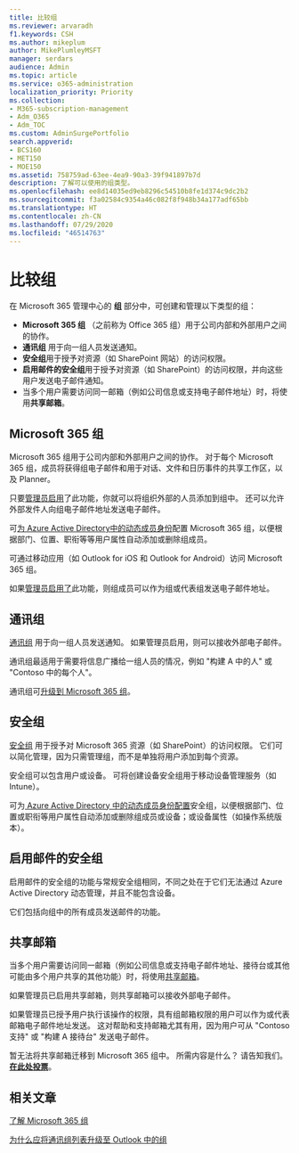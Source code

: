 ```yaml
---
title: 比较组
ms.reviewer: arvaradh
f1.keywords: CSH
ms.author: mikeplum
author: MikePlumleyMSFT
manager: serdars
audience: Admin
ms.topic: article
ms.service: o365-administration
localization_priority: Priority
ms.collection:
- M365-subscription-management
- Adm_O365
- Adm_TOC
ms.custom: AdminSurgePortfolio
search.appverid:
- BCS160
- MET150
- MOE150
ms.assetid: 758759ad-63ee-4ea9-90a3-39f941897b7d
description: 了解可以使用的组类型。
ms.openlocfilehash: ee8d14035ed9eb8296c54510b8fe1d374c9dc2b2
ms.sourcegitcommit: f3a02584c9354a46c082f8f948b34a177adf65bb
ms.translationtype: HT
ms.contentlocale: zh-CN
ms.lasthandoff: 07/29/2020
ms.locfileid: "46514763"
---
```

# <a name="compare-groups"></a>比较组

在 Microsoft 365 管理中心的 **组** 部分中，可创建和管理以下类型的组： 

- **Microsoft 365 组** （之前称为 Office 365 组）用于公司内部和外部用户之间的协作。
- **通讯组** 用于向一组人员发送通知。
- **安全组**用于授予对资源（如 SharePoint 网站）的访问权限。
- **启用邮件的安全组**用于授予对资源（如 SharePoint）的访问权限，并向这些用户发送电子邮件通知。
- 当多个用户需要访问同一邮箱（例如公司信息或支持电子邮件地址）时，将使用**共享邮箱**。

## <a name="microsoft-365-groups"></a>Microsoft 365 组

Microsoft 365 组用于公司内部和外部用户之间的协作。 对于每个 Microsoft 365 组，成员将获得组电子邮件和用于对话、文件和日历事件的共享工作区，以及 Planner。

只要[管理员启用](manage-guest-access-in-groups.md)了此功能，你就可以将组织外部的人员添加到组中。 还可以允许外部发件人向组电子邮件地址发送电子邮件。

可[为 Azure Active Directory中的动态成员身份](https://docs.microsoft.com/azure/active-directory/users-groups-roles/groups-change-type)配置 Microsoft 365 组，以便根据部门、位置、职衔等等用户属性自动添加或删除组成员。

可通过移动应用（如 Outlook for iOS 和 Outlook for Android）访问 Microsoft 365 组。

如果[管理员启用了](allow-members-to-send-as-or-send-on-behalf-of-group.md)此功能，则组成员可以作为组或代表组发送电子邮件地址。

## <a name="distribution-groups"></a>通讯组

[通讯组](https://docs.microsoft.com/exchange/recipients-in-exchange-online/manage-distribution-groups/manage-distribution-groups) 用于向一组人员发送通知。 如果管理员启用，则可以接收外部电子邮件。

通讯组最适用于需要将信息广播给一组人员的情况，例如 "构建 A 中的人" 或 "Contoso 中的每个人"。

通讯组可[升级到 Microsoft 365 组](https://docs.microsoft.com/microsoft-365/admin/manage/upgrade-distribution-lists)。

## <a name="security-groups"></a>安全组

[安全组](../email/create-edit-or-delete-a-security-group.md) 用于授予对 Microsoft 365 资源（如 SharePoint）的访问权限。 它们可以简化管理，因为只需管理组，而不是单独将用户添加到每个资源。

安全组可以包含用户或设备。 可将创建设备安全组用于移动设备管理服务（如 Intune）。

可为[ Azure Active Directory 中的动态成员身份配置](https://docs.microsoft.com/azure/active-directory/users-groups-roles/groups-change-type)安全组，以便根据部门、位置或职衔等用户属性自动添加或删除组成员或设备；或设备属性（如操作系统版本）。

## <a name="mail-enabled-security-groups"></a>启用邮件的安全组

启用邮件的安全组的功能与常规安全组相同，不同之处在于它们无法通过 Azure Active Directory 动态管理，并且不能包含设备。

它们包括向组中的所有成员发送邮件的功能。

## <a name="shared-mailboxes"></a>共享邮箱

当多个用户需要访问同一邮箱（例如公司信息或支持电子邮件地址、接待台或其他可能由多个用户共享的其他功能）时，将使用[共享邮箱](../email/create-a-shared-mailbox.md)。

如果管理员已启用共享邮箱，则共享邮箱可以接收外部电子邮件。

如果管理员已授予用户执行该操作的权限，具有组邮箱权限的用户可以作为或代表邮箱电子邮件地址发送。 这对帮助和支持邮箱尤其有用，因为用户可从 "Contoso 支持" 或 "构建 A 接待台" 发送电子邮件。

暂无法将共享邮箱迁移到 Microsoft 365 组中。 所需内容是什么？ 请告知我们。 **[在此处投票](https://go.microsoft.com/fwlink/?linkid=871518)**。

## <a name="related-articles"></a>相关文章

[了解 Microsoft 365 组](https://support.microsoft.com/office/b565caa1-5c40-40ef-9915-60fdb2d97fa2)

[为什么应将通讯组列表升级至 Outlook 中的组](https://support.microsoft.com/office/7fb3d880-593b-4909-aafa-950dd50ce188)
